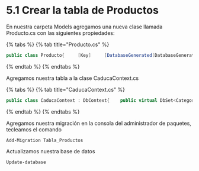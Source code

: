 # 5.1 Crear la tabla de Productos

En nuestra carpeta Models agregamos una nueva clase llamada Producto.cs con las siguientes propiedades:

{% tabs %}
{% tab title="Producto.cs" %}
```csharp
public class Producto{     [Key]     [DatabaseGenerated(DatabaseGeneratedOption.Identity)]     public int Id { get; set; }        public int CategoriaId {get; set; }                [Required(ErrorMessage = "Required")]    [Range(1,999, ErrorMessage = "Range")]    public int Clave { get; set; }    [Required(ErrorMessage = "Required")]    [Column(TypeName = "VARCHAR(80)")]    public string Nombre { get; set; }}
```
{% endtab %}
{% endtabs %}

Agregamos nuestra tabla a la clase CaducaContext.cs

{% tabs %}
{% tab title="CaducaContext.cs" %}
```csharp
public class CaducaContext : DbContext{    public virtual DbSet<Categoria> Categoria { get; set; }    public virtual DbSet<Producto> Producto { get; set; }}
```
{% endtab %}
{% endtabs %}

Agregamos nuestra migración en la consola del administrador de paquetes, tecleamos el comando

```text
Add-Migration Tabla_Productos
```

Actualizamos nuestra base de datos

```text
Update-database
```

